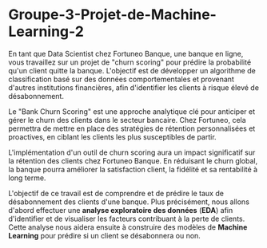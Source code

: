 # Groupe-3-Projet-de-Machine-Learning-2
En tant que Data Scientist chez Fortuneo Banque, une banque en ligne, vous travaillez sur un projet de "churn scoring" pour prédire la probabilité qu'un client quitte la banque. L'objectif est de développer un algorithme de classification basé sur des données comportementales et provenant d'autres institutions financières, afin d'identifier les clients à risque élevé de désabonnement.

Le "Bank Churn Scoring" est une approche analytique clé pour anticiper et gérer le churn des clients dans le secteur bancaire. Chez Fortuneo, cela permettra de mettre en place des stratégies de rétention personnalisées et proactives, en ciblant les clients les plus susceptibles de partir.

L'implémentation d'un outil de churn scoring aura un impact significatif sur la rétention des clients chez Fortuneo Banque. En réduisant le churn global, la banque pourra améliorer la satisfaction client, la fidélité et sa rentabilité à long terme.

L'objectif de ce travail est de comprendre et de prédire le taux de désabonnement des clients d'une banque. Plus précisément, nous allons d'abord effectuer une **analyse exploratoire des données** (**EDA**) afin d'identifier et de visualiser les facteurs contribuant à la perte de clients. Cette analyse nous aidera ensuite à construire des modèles de **Machine Learning** pour prédire si un client se désabonnera ou non.
